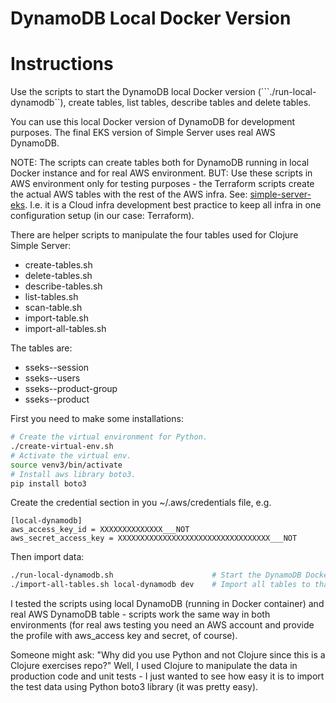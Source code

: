 # DynamoDB Local Docker Version

# Instructions

Use the scripts to start the DynamoDB local Docker version (```./run-local-dynamodb``), create tables, list tables, describe tables and delete tables. 

You can use this local Docker version of DynamoDB for development purposes. The final EKS version of Simple Server uses real AWS DynamoDB.

NOTE: The scripts can create tables both for DynamoDB running in local Docker instance and for real AWS environment. BUT: Use these scripts in AWS environment only for testing purposes - the Terraform scripts create the actual AWS tables with the rest of the AWS infra. See: [simple-server-eks](https://github.com/karimarttila/aws/tree/master/simple-server-eks). I.e. it is a Cloud infra development best practice to keep all infra in one configuration setup (in our case: Terraform).

There are helper scripts to manipulate the four tables used for Clojure Simple Server:

- create-tables.sh
- delete-tables.sh
- describe-tables.sh
- list-tables.sh
- scan-table.sh
- import-table.sh
- import-all-tables.sh

The tables are:

- sseks-<env>-session
- sseks-<env>-users
- sseks-<env>-product-group
- sseks-<env>-product

First you need to make some installations:

```bash
# Create the virtual environment for Python.
./create-virtual-env.sh
# Activate the virtual env.
source venv3/bin/activate
# Install aws library boto3.
pip install boto3
```

Create the credential section in you ~/.aws/credentials file, e.g.

```text
[local-dynamodb]
aws_access_key_id = XXXXXXXXXXXXXX___NOT
aws_secret_access_key = XXXXXXXXXXXXXXXXXXXXXXXXXXXXXXXXXX___NOT
```

Then import data:

```bash
./run-local-dynamodb.sh                      # Start the DynamoDB Docker container.
./import-all-tables.sh local-dynamodb dev    # Import all tables to that instance.
```

I tested the scripts using local DynamoDB (running in Docker container) and real AWS DynamoDB table - scripts work the same way in both environments (for real aws testing you need an AWS account and provide the profile with aws_access key and secret, of course).

Someone might ask: "Why did you use Python and not Clojure since this is a Clojure exercises repo?" Well, I used Clojure to manipulate the data in production code and unit tests - I just wanted to see how easy it is to import the test data using Python boto3 library (it was pretty easy).


